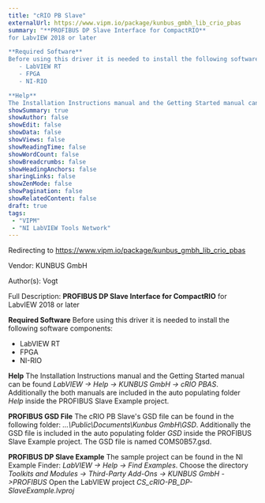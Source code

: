 ```yaml
---
title: "cRIO PB Slave"
externalUrl: https://www.vipm.io/package/kunbus_gmbh_lib_crio_pbas
summary: "**PROFIBUS DP Slave Interface for CompactRIO**
for LabvIEW 2018 or later

**Required Software**
Before using this driver it is needed to install the following software components:
   - LabVIEW RT
   - FPGA
   - NI-RIO

**Help**
The Installation Instructions manual and the Getting Started manual can be found *LabVIEW -> Help -> KUNBUS GmbH -> cRIO PBAS*."
showSummary: true
showAuthor: false
showEdit: false
showData: false
showViews: false
showReadingTime: false
showWordCount: false
showBreadcrumbs: false
showHeadingAnchors: false
sharingLinks: false
showZenMode: false
showPagination: false
showRelatedContent: false
draft: true
tags:
 - "VIPM"
 - "NI LabVIEW Tools Network"
---
```


Redirecting to https://www.vipm.io/package/kunbus_gmbh_lib_crio_pbas

Vendor: KUNBUS GmbH

Author(s): Vogt
 
Full Description:
**PROFIBUS DP Slave Interface for CompactRIO**
for LabvIEW 2018 or later

**Required Software**
Before using this driver it is needed to install the following software components:
   - LabVIEW RT
   - FPGA
   - NI-RIO

**Help**
The Installation Instructions manual and the Getting Started manual can be found *LabVIEW -> Help -> KUNBUS GmbH -> cRIO PBAS*.
Additionally the both manuals are included in the auto populating folder *Help* inside the PROFIBUS Slave Example project.

**PROFIBUS GSD File**
The cRIO PB Slave's GSD file can be found in the following folder: *...\\Public\\Documents\\Kunbus GmbH\\GSD*. 
Additionally the GSD file is included in the auto populating folder *GSD* inside the PROFIBUS Slave Example project.
The GSD file is named COMS0B57.gsd.

**PROFIBUS DP Slave Example**
The sample project can be found in the NI Example Finder: *LabVIEW -> Help -> Find Examples*.
Choose the directory *Toolkits and Modules -> Third-Party Add-Ons -> KUNBUS GmbH ->PROFIBUS*
Open the LabVIEW project *CS_cRIO-PB_DP-SlaveExample.lvproj*